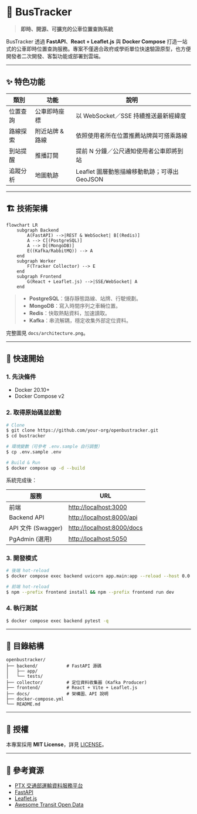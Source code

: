 # 🚌 BusTracker

> **即時、開源、可擴充的公車位置查詢系統**

BusTracker 透過 **FastAPI**、**React + Leaflet.js** 與 **Docker Compose** 打造一站式的公車即時位置查詢服務。專案不僅適合政府或學術單位快速驗證原型，也方便開發者二次開發、客製功能或部署到雲端。

---

## ✨ 特色功能

| 類別 | 功能 | 說明 |
|------|------|------|
| 位置查詢 | 公車即時座標 | 以 WebSocket／SSE 持續推送最新經緯度 |
| 路線探索 | 附近站牌 & 路線 | 依照使用者所在位置推薦站牌與可搭乘路線 |
| 到站提醒 | 推播訂閱 | 提前 N 分鐘／公尺通知使用者公車即將到站 |
| 追蹤分析 | 地圖軌跡 | Leaflet 圖層動態描繪移動軌跡；可導出 GeoJSON |

---

## 🏗️ 技術架構

```mermaid
flowchart LR
    subgraph Backend
        A(FastAPI) -->|REST & WebSocket| B[(Redis)]
        A --> C[(PostgreSQL)]
        A --> D[(MongoDB)]
        E((Kafka/RabbitMQ)) --> A
    end
    subgraph Worker
        F(Tracker Collector) --> E
    end
    subgraph Frontend
        G(React + Leaflet.js) -->|SSE/WebSocket| A
    end
```

> - **PostgreSQL**：儲存靜態路線、站牌、行駛規劃。
> - **MongoDB**：寫入時間序列之車輛位置。
> - **Redis**：快取熱點資料，加速讀取。
> - **Kafka**：串流解耦，穩定收集外部定位資料。

完整圖見 `docs/architecture.png`。

---

## 🚀 快速開始

### 1. 先決條件

- Docker 20.10+
- Docker Compose v2

### 2. 取得原始碼並啟動

```bash
# Clone
$ git clone https://github.com/your‑org/openbustracker.git
$ cd bustracker

# 環境變數（可參考 .env.sample 自行調整）
$ cp .env.sample .env

# Build & Run
$ docker compose up -d --build
```

系統完成後：

| 服務            | URL                                   |
|-----------------|----------------------------------------|
| 前端            | <http://localhost:3000>                |
| Backend API     | <http://localhost:8000/api>            |
| API 文件 (Swagger) | <http://localhost:8000/docs>          |
| PgAdmin (選用)  | <http://localhost:5050>                |

### 3. 開發模式

```bash
# 後端 hot‑reload
$ docker compose exec backend uvicorn app.main:app --reload --host 0.0.0.0 --port 8000

# 前端 hot‑reload
$ npm --prefix frontend install && npm --prefix frontend run dev
```

### 4. 執行測試

```bash
$ docker compose exec backend pytest -q
```

---

## 📁 目錄結構

```
openbustracker/
├── backend/           # FastAPI 源碼
│   ├── app/
│   └── tests/
├── collector/         # 定位資料收集器 (Kafka Producer)
├── frontend/          # React + Vite + Leaflet.js
├── docs/              # 架構圖、API 說明
├── docker-compose.yml
└── README.md
```

---

## 📜 授權

本專案採用 **MIT License**，詳見 [LICENSE](LICENSE)。

---

## 🔗 參考資源

- [PTX 交通部運輸資料服務平台](https://ptx.transportdata.tw/)
- [FastAPI](https://fastapi.tiangolo.com/)
- [Leaflet.js](https://leafletjs.com/)
- [Awesome Transit Open Data](https://github.com/Transitland/awesome-transit)


